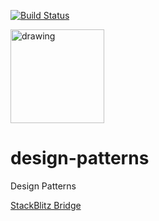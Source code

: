 [![Build Status](https://travis-ci.com/mchirico/design-patterns.svg?branch=develop)](https://travis-ci.com/mchirico/design-patterns)

<a href='https://jira.aipiggybot.io/projects/DP/issues/DP-1?filter=allopenissues'>
<img src="https://storage.googleapis.com/montco-stats/JiraSoftware.png" alt="drawing" width="150px;"/>
         </a>


# design-patterns
Design Patterns

[StackBlitz Bridge](https://stackblitz.com/github/mchirico/design-patterns/tree/develop/Bridge/angular/bridge)



